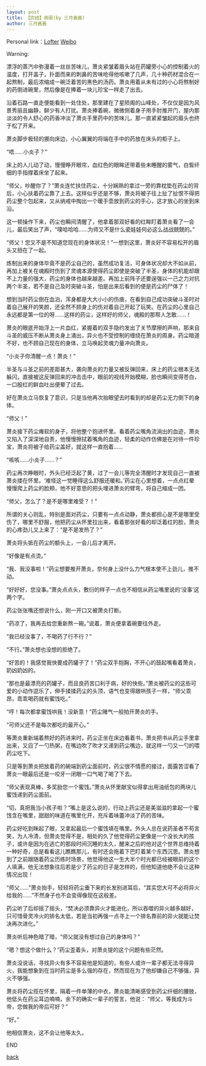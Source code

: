 ```yaml
---
layout: post
title: 【完结】病弱(by 三月酱酱)
author: 三月酱酱
---
```


Personal link：[Lofter](https://black-butterflies.lofter.com) [Weibo](https://weibo.com/u/5710823527)

Warning:



漂浮的蒸汽中弥漫着一丝丝苦味儿，萧炎紧皱着眉头站在药罐旁小心的控制着火的温度，打开盖子，扑面而来的刺鼻的苦味呛得他咳嗽了几声，几十种药材混合在一起熬制，最后浓缩成一碗泛着苦的黑色的汤药。萧炎用着从未有过的小心将熬制好的药倒进碗里，然后像是在捧着一块儿珍宝一样走了出去。

沿着石路一直走便能看到一处住处，那里建在了星陨阁的山峰处，不仅仅是因为风景秀丽且幽静，鲜少有人打扰。萧炎捧着碗，微微侧着身子用手肘推开门，屋内那淡淡的令人舒心的药香冲淡了萧炎手里药中的苦味儿，那一直紧紧皱起的眉头也终于松了开来。

萧炎脚步极轻的挪向床边，小心翼翼的将端在手中的药放在床头的柜子上。

“唔……小炎子？”

床上的人儿动了动，慢慢睁开眼帘，血红色的眼眸还带着些未睡醒的雾气，白皙纤细的手指撑着床坐了起来。

“师父，吵醒你了？”萧炎连忙扶住药尘，十分娴熟的拿过一旁的靠枕垫在药尘的背后，小心扶着药尘靠了上去。这样似乎还是不够，萧炎将被子往上扯了扯恨不得把药尘整个包起来，又从纳戒中掏出一个暖手壶放到药尘的手心，这才放心的坐到床沿。

这一顿操作下来，药尘也瞬间清醒了，他拿着那双好看的红眸盯着萧炎看了一会儿，最后笑出了声，“噗哈哈哈……为师又不是什么瓷娃娃何必这么战战兢兢的。”

“师父！您又不是不知道您现在的身体状况！”一想到这里，萧炎好不容易松开的眉头又扭在了一起。

炼制出来的身体毕竟不是药尘自己的，虽然成功复活，可身体状况却大不如从前，再加上被关在魂殿时伤到了灵魂本源使得药尘即使是突破了半圣，身体的机能却跟不上力量的强大，药尘的身体也越来越差。再加上前阵子还要逞强以一己之力对抗两个半圣，若不是自己及时突破斗圣，怕是出来后看到的便是药尘的尸体了！

想到当时药尘倒在血泊，浑身都是大大小小的伤痕，在看到自己成功突破斗圣时对着自己展开的笑颜，还全然不顾身上的伤对着自己开起了玩笑。在药尘的心里自己永远都是第一位的呀……这样的药尘，这样好的师父，魂殿的那帮人怎敢……！

萧炎的眼底开始浮上一片血红，紧握着的双手隐约发出了关节摩擦的声响，那来自斗圣的威压不断从萧炎身上涌出，异火也不受控制的缠绕在萧炎的周身。药尘暗道不好，也不顾自己现在的身体，立马唤起灵魂力量冲向萧炎。

“小炎子你清醒一点！萧炎！”

半圣与斗圣之前的差距甚大，袭向萧炎的力量又被反弹回来，床上的药尘根本无法躲闪，直接被这反弹回来的冲击击中，眼前的视线开始模糊，脸也瞬间变得苍白，一口殷红的鲜血吐出便晕了过去。

好在萧炎立马恢复了意识，只是当他再次抬眼望去时看到的却是药尘无力倒下的身体。

“师父！”

萧炎接下药尘瘫软的身子，将他整个抱进怀里。看着药尘嘴角流淌出的血迹，萧炎又陷入了深深地自责，他慢慢擦拭着嘴角的血迹，轻柔的动作仿佛是在对待一件珍宝，萧炎将被子给药尘盖好，就这样一直抱着……

“咳咳……小炎子……？”

药尘再次睁眼时，外头已经泛起了黄，过了一会儿等完全清醒时才发现自己一直被萧炎搂在怀里。‘难怪这一觉睡得这么舒服还暖和。’药尘在心里想着，一点点红晕慢慢爬上药尘的脸颊，他不好意思的把头埋进萧炎的臂弯，将自己缩成一团。

“师父，怎么了？是不是哪里难受？！”

所谓的关心则乱，特别是面对药尘，只要有一点点动静，萧炎都担心是不是哪里受伤了，哪里不舒服，他把药尘从怀里拉出来，看着那张好看的却泛着红的脸，萧炎的心疼劲儿又上来了：“是不是发热了？”

萧炎将头抵在药尘的额头上，一会儿后才离开。

“好像是有点烫。”

“我、我没事啦！”药尘想要推开萧炎，奈何身上没什么力气根本使不上劲儿，推不动。

“好好好，您没事。”萧炎点点头，敷衍的样子一点也不相信从药尘嘴里说的‘没事’这两个字。

药尘张张嘴还想说什么，刚一开口又被萧炎打断。

“药凉了，我再去给您重新熬一碗。”说着，萧炎便拿着碗要往外走。

“我已经没事了，不喝药了行不行？”

“不行。”萧炎想也没想的拒绝了。

“好苦的！我感觉我快要成药罐子了！”药尘双手抱胸，不开心的鼓起嘴看着萧炎，奶凶奶凶的。

“那也是最漂亮的药罐子，而且良药苦口利于病，好的快些。”萧炎被药尘的这些可爱的小动作逗乐了，伸手揉揉药尘的头顶，语气也变得跟哄孩子一样，“师父乖昂，乖乖喝药就有蜜饯吃。”

“哼！每次都拿蜜饯哄我！没新意！”药尘赌气一般拍开萧炎的手。

“可师父还不是每次都吃的最开心。”

等萧炎重新端着熬好的药进来时，药尘正坐在床边看着书，萧炎把书从药尘手里拿出来，又舀了一勺热粥，在嘴边吹了吹才又递到药尘嘴边，就这样一勺又一勺的喂药尘吃下。

只是等到萧炎把放着药的碗端到药尘面前时，药尘很不情愿的接过，面露苦涩看了萧炎一眼最后还是一咬牙一闭眼一口气喝了喝了下去。

“师父表现真棒，多奖励您一个蜜饯。”萧炎从怀里献宝似得拿出用油纸包的两块儿蜜饯递到药尘面前。

“切，真把我当小孩子啦？”嘴上是这么说的，行动上药尘还是美滋滋的拿起一个蜜饯含在嘴里，甜甜的味道在嘴里化开，充斥着味蕾冲淡了药的苦味。

药尘好吃到眯起了眼，又拿起最后一个蜜饯填在嘴里。外头人总在说药圣者不苟言笑，为人冷清，但萧炎觉得不是，相处的久了他觉得药尘更像是一个没长大的孩子，或许是因为在逃亡的那段时间沉睡的太久，醒来之后的他对这个世界总维持着一种好奇，总是看看这儿瞧瞧那儿，有时还会拖着下巴盯着某个东西沉思。萧炎想到了之前跟随着药尘历练时场景，他觉得他这一生大半个时光都已经被眼前的这个人填满，他无法想象往后若是少了药尘的日子是怎样的，但他知道他绝不会让这种情况出现！

 “师父……”萧炎抬手，轻轻将药尘垂下来的长发别进耳后，“其实您大可不必将异火给我的……”不然身子也不会变得像现在这般差。

药尘听了后却摇了摇头，“焚决必须靠异火才能进化，所以吞噬的异火越多越好，只可惜骨灵冷火的排名太低，若是当初再强一点寻上一个排名靠前的异火就能让焚决再次进化。”

萧炎听后神色暗了暗，“师父就没有想过自己的身体吗？”

“嗯？想这个做什么？”药尘歪着头，对萧炎提的这个问题有些茫然。

萧炎没说话，寻找异火有多不容易他是知道的，有些人或许一辈子都无法寻得异火，我能想象到在当时药尘是多么强的存在，然而现在为了他却嫌自己不够强，异火不够强。

萧炎将药尘揽在怀里，隔着一件单薄的中衣，萧炎能清晰感受到药尘纤细的腰肢，他低头在药尘耳边喃喃，余下的确实一辈子的誓言，他说：
“师父，等我成为斗帝，您做我的帝后可好？”

“好。”

他相信萧炎，这不会让他等太久。

END

[back](https://allforyanchen.github.io/)
